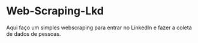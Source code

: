 # Web-Scraping-Lkd
Aqui faço um simples webscraping para entrar no LinkedIn e fazer a coleta de dados de pessoas.
